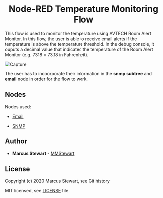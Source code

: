 <h1 align=center> Node-RED Temperature Monitoring Flow </h1>

This flow is used to monitor the temperature using AVTECH Room Alert Monitor. In this flow, the user is able to receive email alerts if the temperature is above the temperature threshold. In the debug console, it ouputs a decimal value that indicated the temperature of the Room Alert Monitor (e.g. 7318 = 73.18 in Fahrenheit).

![Capture](https://user-images.githubusercontent.com/36175538/80829611-18ce5580-8bad-11ea-8ef6-7504031d0b94.PNG)

The user has to incoorporate their information in the **snmp subtree** and **email** node in order for the flow to work.

## Nodes

Nodes used:

* [Email](https://flows.nodered.org/node/node-red-node-email)

* [SNMP](https://flows.nodered.org/node/node-red-node-snmp)

## Author

* **Marcus Stewart** - [MMStewart](https://github.com/mmstewart)

## License

Copyright (c) 2020<!--- -(Future Years) --> Marcus Stewart, see Git history

MIT licensed, see [LICENSE](LICENSE) file.


